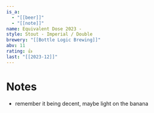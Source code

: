 ```yaml
---
is_a:
  - "[[beer]]"
  - "[[note]]"
name: Equivalent Dose 2023 -
style: Stout - Imperial / Double
brewery: "[[Bottle Logic Brewing]]"
abv: 11
rating: 👍
last: "[[2023-12]]"
---
```

# Notes
- remember it being decent, maybe light on the banana